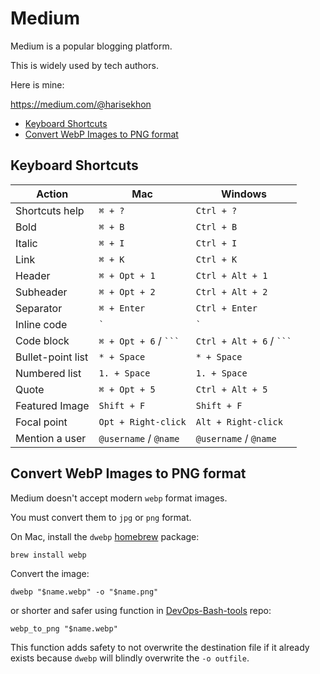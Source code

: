 # Medium

Medium is a popular blogging platform.

This is widely used by tech authors.

Here is mine:

https://medium.com/@harisekhon

<!-- INDEX_START -->
- [Keyboard Shortcuts](#keyboard-shortcuts)
- [Convert WebP Images to PNG format](#convert-webp-images-to-png-format)
<!-- INDEX_END -->

## Keyboard Shortcuts

| Action            | Mac                     | Windows                    |
|-------------------|-------------------------|----------------------------|
| Shortcuts help    | `⌘ + ?`                 | `Ctrl + ?`                 |
| Bold              | `⌘ + B`                 | `Ctrl + B`                 |
| Italic            | `⌘ + I`                 | `Ctrl + I`                 |
| Link              | `⌘ + K`                 | `Ctrl + K`                 |
| Header            | `⌘ + Opt + 1`           | `Ctrl + Alt + 1`           |
| Subheader         | `⌘ + Opt + 2`           | `Ctrl + Alt + 2`           |
| Separator         | `⌘ + Enter`             | `Ctrl + Enter`             |
| Inline code       | ``` ` ```               | ``` ` ```                  |
| Code block        | `⌘ + Opt + 6` / ` ``` ` | `Ctrl + Alt + 6` / ` ``` ` |
| Bullet-point list | `* + Space`             | `* + Space`                |
| Numbered list     | `1. + Space`            | `1. + Space`               |
| Quote             | `⌘ + Opt + 5`           | `Ctrl + Alt + 5`           |
| Featured Image    | `Shift + F`             | `Shift + F`                |
| Focal point       | `Opt + Right-click`     | `Alt + Right-click`        |
| Mention a user    | `@username` / `@name`   | `@username` / `@name`      |

## Convert WebP Images to PNG format

Medium doesn't accept modern `webp` format images.

You must convert them to `jpg` or `png` format.

On Mac, install the `dwebp` [homebrew](brew.md) package:

```shell
brew install webp
```

Convert the image:

```shell
dwebp "$name.webp" -o "$name.png"
```

or shorter and safer using function in [DevOps-Bash-tools](devops-bash-tools.md) repo:

```shell
webp_to_png "$name.webp"
```

This function adds safety to not overwrite the destination file if it already exists because `dwebp` will blindly
overwrite the `-o outfile`.
